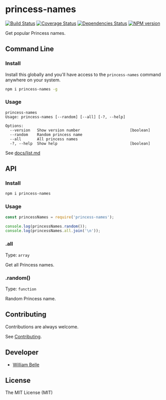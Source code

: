 princess-names
==============

[![Build Status][github-actions-image]][github-actions-url]
[![Coverage Status][coveralls-image]][coveralls-url]
[![Dependencies Status][librariesio-image]][librariesio-url]
[![NPM version][npm-image]][npm-url]

Get popular Princess names.

Command Line
------------

### Install

Install this globally and you'll have access to the `princess-names` command
anywhere on your system.

```bash
npm i princess-names -g
```

### Usage

```console
princess-names
Usage: princess-names [--random] [--all] [-?, --help]

Options:
  --version   Show version number                      [boolean]
  --random    Random princess name
  --all       All princess names
  -?, --help  Show help                                [boolean]
```

See [docs/list.md](docs/list.md)

API
---

### Install

```bash
npm i princess-names
```

### Usage

```javascript
const princessNames = require('princess-names');

console.log(princessNames.random());
console.log(princessNames.all.join('\n'));
```

### .all

Type: `array`

Get all Princess names.

### .random()

Type: `function`

Random Princess name.

Contributing
------------

Contributions are always welcome.

See [Contributing](CONTRIBUTING.md).

Developer
---------

* [William Belle](https://github.com/williambelle)

License
-------

The MIT License (MIT)

[npm-image]: https://img.shields.io/npm/v/princess-names.svg
[npm-url]: https://www.npmjs.com/package/princess-names
[github-actions-image]: https://github.com/williambelle/princess-names/workflows/Build/badge.svg
[github-actions-url]: https://github.com/williambelle/princess-names/actions
[coveralls-image]: https://coveralls.io/repos/github/williambelle/princess-names/badge.svg
[coveralls-url]: https://coveralls.io/github/williambelle/princess-names
[librariesio-image]: https://img.shields.io/librariesio/release/npm/princess-names
[librariesio-url]: https://libraries.io/github/williambelle/princess-names
